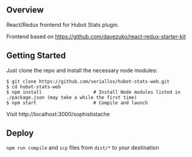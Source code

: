 Overview
--------

React/Redux frontend for Hubot Stats plugin.

Frontend based on https://github.com/davezuko/react-redux-starter-kit

Getting Started
---------------

Just clone the repo and install the necessary node modules:

```shell
$ git clone https://github.com/seriallos/hubot-stats-web.git
$ cd hubot-stats-web
$ npm install                   # Install Node modules listed in ./package.json (may take a while the first time)
$ npm start                     # Compile and launch
```

Visit http://localhost:3000/sophististache

Deploy
------

`npm run compile` and `scp` files from `dist/*` to your destination
